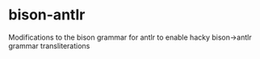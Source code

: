 bison-antlr
===========

Modifications to the bison grammar for antlr to enable hacky bison->antlr grammar transliterations